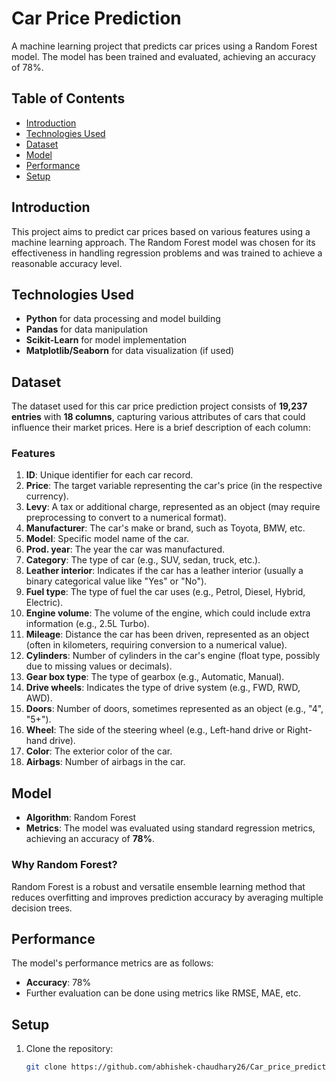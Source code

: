 # Car Price Prediction

A machine learning project that predicts car prices using a Random Forest model. The model has been trained and evaluated, achieving an accuracy of 78%.

## Table of Contents
- [Introduction](#introduction)
- [Technologies Used](#technologies-used)
- [Dataset](#dataset)
- [Model](#model)
- [Performance](#performance)
- [Setup](#setup)
## Introduction
This project aims to predict car prices based on various features using a machine learning approach. The Random Forest model was chosen for its effectiveness in handling regression problems and was trained to achieve a reasonable accuracy level.

## Technologies Used
- **Python** for data processing and model building
- **Pandas** for data manipulation
- **Scikit-Learn** for model implementation
- **Matplotlib/Seaborn** for data visualization (if used)

## Dataset
The dataset used for this car price prediction project consists of **19,237 entries** with **18 columns**, capturing various attributes of cars that could influence their market prices. Here is a brief description of each column:

### Features
1. **ID**: Unique identifier for each car record.
2. **Price**: The target variable representing the car's price (in the respective currency).
3. **Levy**: A tax or additional charge, represented as an object (may require preprocessing to convert to a numerical format).
4. **Manufacturer**: The car's make or brand, such as Toyota, BMW, etc.
5. **Model**: Specific model name of the car.
6. **Prod. year**: The year the car was manufactured.
7. **Category**: The type of car (e.g., SUV, sedan, truck, etc.).
8. **Leather interior**: Indicates if the car has a leather interior (usually a binary categorical value like "Yes" or "No").
9. **Fuel type**: The type of fuel the car uses (e.g., Petrol, Diesel, Hybrid, Electric).
10. **Engine volume**: The volume of the engine, which could include extra information (e.g., 2.5L Turbo).
11. **Mileage**: Distance the car has been driven, represented as an object (often in kilometers, requiring conversion to a numerical value).
12. **Cylinders**: Number of cylinders in the car's engine (float type, possibly due to missing values or decimals).
13. **Gear box type**: The type of gearbox (e.g., Automatic, Manual).
14. **Drive wheels**: Indicates the type of drive system (e.g., FWD, RWD, AWD).
15. **Doors**: Number of doors, sometimes represented as an object (e.g., "4", "5+").
16. **Wheel**: The side of the steering wheel (e.g., Left-hand drive or Right-hand drive).
17. **Color**: The exterior color of the car.
18. **Airbags**: Number of airbags in the car.

## Model
- **Algorithm**: Random Forest
- **Metrics**: The model was evaluated using standard regression metrics, achieving an accuracy of **78%**.

### Why Random Forest?
Random Forest is a robust and versatile ensemble learning method that reduces overfitting and improves prediction accuracy by averaging multiple decision trees.

## Performance
The model's performance metrics are as follows:
- **Accuracy**: 78%
- Further evaluation can be done using metrics like RMSE, MAE, etc.

## Setup
1. Clone the repository:
   ```bash
   git clone https://github.com/abhishek-chaudhary26/Car_price_prediction.git
